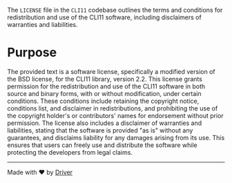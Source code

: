<!--------------------------------------------------------------------------------->
<!-- IMPORTANT: This file is auto-generated by Driver (https://driver.ai). -------->
<!-- Manual edits may be overwritten on future commits. --------------------------->
<!--------------------------------------------------------------------------------->

The `LICENSE` file in the `CLI11` codebase outlines the terms and conditions for redistribution and use of the CLI11 software, including disclaimers of warranties and liabilities.

# Purpose
The provided text is a software license, specifically a modified version of the BSD license, for the CLI11 library, version 2.2. This license grants permission for the redistribution and use of the CLI11 software in both source and binary forms, with or without modification, under certain conditions. These conditions include retaining the copyright notice, conditions list, and disclaimer in redistributions, and prohibiting the use of the copyright holder's or contributors' names for endorsement without prior permission. The license also includes a disclaimer of warranties and liabilities, stating that the software is provided "as is" without any guarantees, and disclaims liability for any damages arising from its use. This ensures that users can freely use and distribute the software while protecting the developers from legal claims.

---
Made with ❤️ by [Driver](https://www.driver.ai/)
